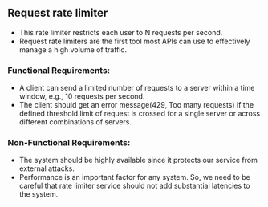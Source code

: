 ## Request rate limiter

* This rate limiter restricts each user to N requests per second. 
* Request rate limiters are the first tool most APIs can use to effectively manage a high volume of traffic.


### Functional Requirements:
* A client can send a limited number of requests to a server within a time window, e.g., 10 requests per second.
* The client should get an error message(429, Too many requests) if the defined threshold limit of request is crossed for a single server or across different combinations of servers.

### Non-Functional Requirements:
* The system should be highly available since it protects our service from external attacks.
* Performance is an important factor for any system. So, we need to be careful that rate limiter service should not add substantial latencies to the system.
